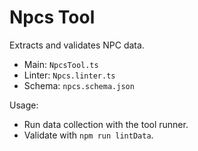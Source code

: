 # Npcs Tool

Extracts and validates NPC data.

- Main: `NpcsTool.ts`
- Linter: `Npcs.linter.ts`
- Schema: `npcs.schema.json`

Usage:

- Run data collection with the tool runner.
- Validate with `npm run lintData`.
